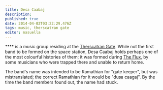 ```yaml
---
title: Desa Caabaj
description: 
published: true
date: 2014-04-02T03:22:29.476Z
tags: music, therscatran gate
editor: nasuella
---
```


**** is a music group residing at the [Therscatran Gate](/countries/therscatran_gate "wikilink"). While not the first band to be formed on the space station, Desa Caabaj holds perhaps one of the most colourful histories of them; it was formed during [The Flux](/history/the_flux "wikilink"), by some musicians who were trapped there and unable to return home.

The band's name was intended to be Ramathian for "gate keeper", but was mistranslated; the correct Ramathian for it would be "dusa caagaj". By the time the band members found out, the name had stuck.